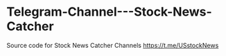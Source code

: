 # Telegram-Channel---Stock-News-Catcher
Source code for Stock News Catcher Channels https://t.me/USstockNews

